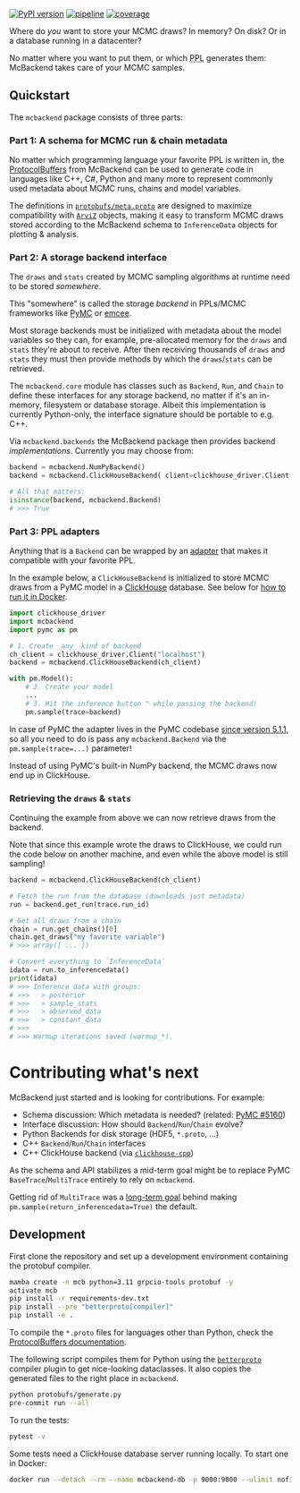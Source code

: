 [![PyPI version](https://img.shields.io/pypi/v/mcbackend)](https://pypi.org/project/mcbackend)
[![pipeline](https://github.com/michaelosthege/mcbackend/workflows/pipeline/badge.svg)](https://github.com/michaelosthege/mcbackend/actions)
[![coverage](https://codecov.io/gh/michaelosthege/mcbackend/branch/main/graph/badge.svg)](https://codecov.io/gh/michaelosthege/mcbackend)

Where do _you_ want to store your MCMC draws?
In memory?
On disk?
Or in a database running in a datacenter?

No matter where you want to put them, or which <abbr title="probabilistic programming language">PPL</abbr> generates them: McBackend takes care of your MCMC samples.

## Quickstart
The `mcbackend` package consists of three parts:

### Part 1: A schema for MCMC run & chain metadata
No matter which programming language your favorite PPL is written in, the [ProtocolBuffers](https://developers.google.com/protocol-buffers/) from McBackend can be used to generate code in languages like C++, C#, Python and many more to represent commonly used metadata about MCMC runs, chains and model variables.

The definitions in [`protobufs/meta.proto`](./protobufs/meta.proto) are designed to maximize compatibility with [`ArviZ`](https://github.com/arviz-devs/arviz) objects, making it easy to transform MCMC draws stored according to the McBackend schema to `InferenceData` objects for plotting & analysis.

### Part 2: A storage backend interface
The  `draws` and `stats` created by MCMC sampling algorithms at runtime need to be stored _somewhere_.

This "somewhere" is called the storage _backend_ in PPLs/MCMC frameworks like [PyMC](https://github.com/pymc-devs/pymc) or [emcee](https://github.com/dfm/emcee).

Most storage backends must be initialized with metadata about the model variables so they can, for example, pre-allocated memory for the `draws` and `stats` they're about to receive.
After then receiving thousands of `draws` and `stats` they must then provide methods by which the `draws`/`stats` can be retrieved.

The `mcbackend.core` module has classes such as `Backend`, `Run`, and `Chain` to define these interfaces for any storage backend, no matter if it's an in-memory, filesystem or database storage.
Albeit this implementation is currently Python-only, the interface signature should be portable to e.g. C++.

Via `mcbackend.backends` the McBackend package then provides backend _implementations_.
Currently you may choose from:

```python
backend = mcbackend.NumPyBackend()
backend = mcbackend.ClickHouseBackend( client=clickhouse_driver.Client("localhost") )

# All that matters:
isinstance(backend, mcbackend.Backend)
# >>> True
```

### Part 3: PPL adapters
Anything that is a `Backend` can be wrapped by an [adapter](https://en.wikipedia.org/wiki/Adapter_pattern) that makes it compatible with your favorite PPL.

In the example below, a `ClickHouseBackend` is initialized to store MCMC draws from a PyMC model in a [ClickHouse](http://clickhouse.com/) database.
See below for [how to run it in Docker](#development).

```python
import clickhouse_driver
import mcbackend
import pymc as pm

# 1. Create _any_ kind of backend
ch_client = clickhouse_driver.Client("localhost")
backend = mcbackend.ClickHouseBackend(ch_client)

with pm.Model():
    # 2. Create your model
    ...
    # 3. Hit the inference button ™ while passing the backend!
    pm.sample(trace=backend)
```

In case of PyMC the adapter lives in the PyMC codebase [since version 5.1.1](https://github.com/pymc-devs/pymc/releases/tag/v5.1.1),
so all you need to do is pass any `mcbackend.Backend` via the `pm.sample(trace=...)` parameter!

Instead of using PyMC's built-in NumPy backend, the MCMC draws now end up in ClickHouse.

### Retrieving the `draws` & `stats`
Continuing the example from above we can now retrieve draws from the backend.

Note that since this example wrote the draws to ClickHouse, we could run the code below on another machine, and even while the above model is still sampling!

```python
backend = mcbackend.ClickHouseBackend(ch_client)

# Fetch the run from the database (downloads just metadata)
run = backend.get_run(trace.run_id)

# Get all draws from a chain
chain = run.get_chains()[0]
chain.get_draws("my favorite variable")
# >>> array([ ... ])

# Convert everything to `InferenceData`
idata = run.to_inferencedata()
print(idata)
# >>> Inference data with groups:
# >>> 	> posterior
# >>> 	> sample_stats
# >>> 	> observed_data
# >>> 	> constant_data
# >>>
# >>> Warmup iterations saved (warmup_*).
```

# Contributing what's next
McBackend just started and is looking for contributions.
For example:
* Schema discussion: Which metadata is needed? (related: [PyMC #5160](https://github.com/pymc-devs/pymc/issues/5160))
* Interface discussion: How should `Backend`/`Run`/`Chain` evolve?
* Python Backends for disk storage (HDF5, `*.proto`, ...)
* C++ `Backend`/`Run`/`Chain` interfaces
* C++ ClickHouse backend (via [`clickhouse-cpp`](https://github.com/ClickHouse/clickhouse-cpp))

As the schema and API stabilizes a mid-term goal might be to replace PyMC `BaseTrace`/`MultiTrace` entirely to rely on `mcbackend`.

Getting rid of `MultiTrace` was a [long-term goal](https://github.com/pymc-devs/pymc/issues/4372#issuecomment-770100410) behind making `pm.sample(return_inferencedata=True)` the default.

## Development

First clone the repository and set up a development environment containing the protobuf compiler.

```bash
mamba create -n mcb python=3.11 grpcio-tools protobuf -y
activate mcb
pip install -r requirements-dev.txt
pip install --pre "betterproto[compiler]"
pip install -e .
```

To compile the `*.proto` files for languages other than Python, check the [ProtocolBuffers documentation](https://developers.google.com/protocol-buffers/docs/tutorials).

The following script compiles them for Python using the [`betterproto`](https://github.com/danielgtaylor/python-betterproto) compiler plugin to get nice-looking dataclasses.
It also copies the generated files to the right place in `mcbackend`.

```bash
python protobufs/generate.py
pre-commit run --all
```

To run the tests:

```bash
pytest -v
```

Some tests need a ClickHouse database server running locally.
To start one in Docker:

```bash
docker run --detach --rm --name mcbackend-db -p 9000:9000 --ulimit nofile=262144:262144 clickhouse/clickhouse-server
```
